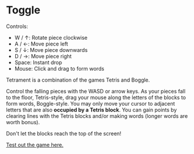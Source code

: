 Toggle
========

Controls:  
* W / ↑: Rotate piece clockwise  
* A / ←: Move piece left  
* S / ↓: Move piece downwards  
* D / →: Move piece right  
* Space: Instant drop
* Mouse: Click and drag to form words 

Tetrament is a combination of the games Tetris and Boggle. 

Control the falling pieces with the WASD or arrow keys. As your pieces fall to the floor, Tetris-style, drag your mouse along the letters of the blocks to form words, Boggle-style. You may only move your cursor to adjacent letters that are also **occupied by a Tetris block**. You can gain points by clearing lines with the Tetris blocks and/or making words (longer words are worth bonus). 

Don't let the blocks reach the top of the screen!

[Test out the game here.](http://akshaths.github.io/Toggle/)
